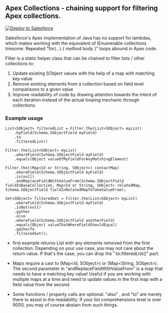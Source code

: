 ## Apex Collections - chaining support for filtering Apex collections.

<a href="https://githubsfdeploy.herokuapp.com">
  <img alt="Deploy to Salesforce" src="https://raw.githubusercontent.com/afawcett/githubsfdeploy/master/src/main/webapp/resources/img/deploy.png">
</a>

Salesforce's Apex implementation of Java has no support for lambdas, which makes working with the equivalent of IEnumerable<T> collections tiresome. Repeated "for(...) { method body }" loops abound
in Apex code.

Filter is a static helper class that can be chained to filter lists / other collections to:
1. Update existing SObject values with the help of a map with matching key value
2. Remove existing elements from a collection based on field level comparisons to a given value
3. Improve readability of code by drawing attention towards the intent of each iteration instead of the actual looping mechanic through collections.

### Example usage


    List<SObject> filteredList = Filter.the(List<SObject> myList)
        .byField(Schema.SObjectField myField)
        .to
        .filteredList()

    Filter.the(List<SObject> myList)
        .whereField(Schema.SObjectField myField)
        .equals(Object valueOfMyFieldForAnyMatchingElement)

    Filter.the((Map<Id or String, SObject>) contactMap)
        .whereField(Schema.SObjectField myField)
        .is(null)
        .andReplaceFieldWithValueFrom(Schema.SObjectField fieldInBaseCollection, Map<Id or String, SObject> relatedMap, Schema.SObjectField fieldInRelatedMapToTakeValueFrom);

    Set<SObject> filteredSet = Filter.the(List<SObject> myList)
        .whereField(Schema.SObjectField myField)
        .isNot(null)
        .gather
        .also
        .whereField(Schema.SObjectField anotherField)
        .equals(Object valueThatWhereFieldShouldEqual)
        .gatherTo
        .filteredSet();

* first example returns List<SObject> with any elements removed from the first collection. Depending on your use case, you may not care about the return value. If that's the case, you can drop the ".to.filteredList()" part.

* Maps require a cast to (Map<Id, SObject>) or (Map<String, SObject>).  The second parameter in "andReplaceFieldWithValueFrom" is a map that needs to have a matching key value!  Useful if you are working with multiple maps at a time and need to update values in the first map with a field value from the second.

* Some functions / property calls are optional.  "also" , and "to" are merely there to assist in the readability.  If your list comprehensions level is over 9000, you may of course abstain from such things.
